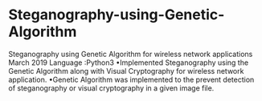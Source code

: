 # Steganography-using-Genetic-Algorithm
Steganography using Genetic Algorithm for wireless network applications March 2019
Language :Python3
•Implemented Steganography using the Genetic Algorithm along with Visual Cryptography for wireless
network application.
•Genetic Algorithm was implemented to the prevent detection of steganography or visual cryptography
in a given image file.
